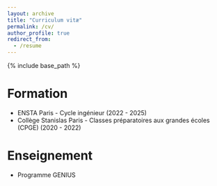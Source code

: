 ```yaml
---
layout: archive
title: "Curriculum vitæ"
permalink: /cv/
author_profile: true
redirect_from:
  - /resume
---
```


{% include base_path %}

Formation
======
* ENSTA Paris - Cycle ingénieur (2022 - 2025)
* Collège Stanislas Paris - Classes préparatoires aux grandes écoles (CPGE) (2020 - 2022)

<!-- Publications
======
  <ul>{% for post in site.publications %}
    {% include archive-single-cv.html %}
  {% endfor %}</ul>
  
Talks
======
  <ul>{% for post in site.talks %}
    {% include archive-single-talk-cv.html %}
  {% endfor %}</ul> -->
  
Enseignement
======
* Programme GENIUS
  